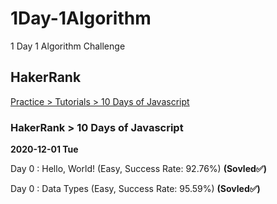 # 1Day-1Algorithm
1 Day 1 Algorithm Challenge

## HakerRank 
[Practice > Tutorials > 10 Days of Javascript](https://www.hackerrank.com/domains/tutorials/10-days-of-javascript)

### HakerRank > 10 Days of Javascript 
**2020-12-01 Tue** 

Day 0 : Hello, World! (Easy, Success Rate: 92.76%) **(Sovled✅)**

Day 0 : Data Types (Easy, Success Rate: 95.59%) **(Sovled✅)**
